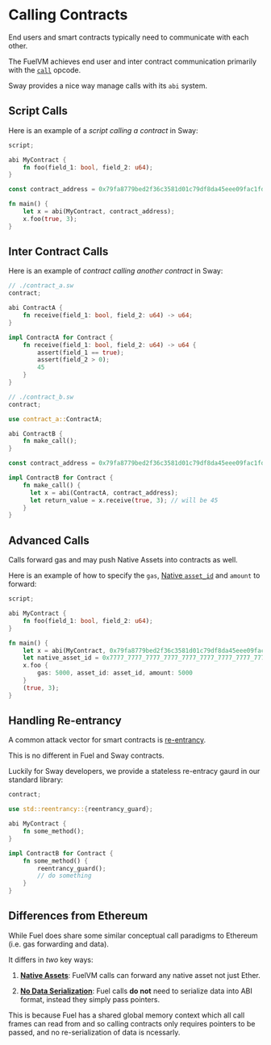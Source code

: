 # Calling Contracts

End users and smart contracts typically need to communicate with each other.

The FuelVM achieves end user and inter contract communication primarily with the [`call`](https://github.com/FuelLabs/fuel-specs/blob/master/specs/vm/opcodes.md#call-call-contract) opcode.

Sway provides a nice way manage calls with its `abi` system.

## Script Calls

Here is an example of a *script calling a contract* in Sway:

```rs
script;

abi MyContract {
    fn foo(field_1: bool, field_2: u64);
}

const contract_address = 0x79fa8779bed2f36c3581d01c79df8da45eee09fac1fd76a5a656e16326317ef0;

fn main() {
    let x = abi(MyContract, contract_address);
    x.foo(true, 3);
}
```

## Inter Contract Calls

Here is an example of *contract calling another contract* in Sway:

```rs
// ./contract_a.sw
contract;

abi ContractA {
    fn receive(field_1: bool, field_2: u64) -> u64;
}

impl ContractA for Contract {
    fn receive(field_1: bool, field_2: u64) -> u64 {
        assert(field_1 == true);
        assert(field_2 > 0);
        45
    }
}
```

```rs
// ./contract_b.sw
contract;

use contract_a::ContractA;

abi ContractB {
    fn make_call();
}

const contract_address = 0x79fa8779bed2f36c3581d01c79df8da45eee09fac1fd76a5a656e16326317ef0;

impl ContractB for Contract {
    fn make_call() {
      let x = abi(ContractA, contract_address);
      let return_value = x.receive(true, 3); // will be 45
    }
}
```

## Advanced Calls

Calls forward gas and may push Native Assets into contracts as well.

Here is an example of how to specify the `gas`, [Native `asset_id`](./native_assets.md) and `amount` to forward:

```rs
script;

abi MyContract {
    fn foo(field_1: bool, field_2: u64);
}

fn main() {
    let x = abi(MyContract, 0x79fa8779bed2f36c3581d01c79df8da45eee09fac1fd76a5a656e16326317ef0);
    let native_asset_id = 0x7777_7777_7777_7777_7777_7777_7777_7777_7777_7777_7777_7777_7777_7777_7777_7777;
    x.foo {
        gas: 5000, asset_id: asset_id, amount: 5000
    }
    (true, 3);
}
```

## Handling Re-entrancy

A common attack vector for smart contracts is [re-entrancy](https://quantstamp.com/blog/what-is-a-re-entrancy-attack).

This is no different in Fuel and Sway contracts.

Luckily for Sway developers, we provide a stateless re-entracy gaurd in our standard library:

```rs
contract;

use std::reentrancy::{reentrancy_guard};

abi MyContract {
    fn some_method();
}

impl ContractB for Contract {
    fn some_method() {
        reentrancy_guard();
        // do something
    }
}
```

## Differences from Ethereum

While Fuel does share some similar conceptual call paradigms to Ethereum (i.e. gas forwarding and data). 

It differs in *two* key ways:

1) [**Native Assets**](./native_assets.md): FuelVM calls can forward any native asset not just Ether.

2) [**No Data Serialization**](https://github.com/FuelLabs/fuel-specs/blob/master/specs/vm/main.md#vm-initialization): Fuel calls **do not** need to serialize data into ABI format, instead they simply pass pointers.

This is because Fuel has a shared global memory context which all call frames can read from and so calling contracts only requires pointers to be passed, and no re-serialization of data is ncessarly.
